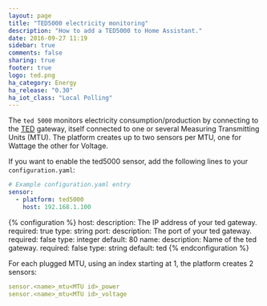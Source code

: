 ```yaml
---
layout: page
title: "TED5000 electricity monitoring"
description: "How to add a TED5000 to Home Assistant."
date: 2016-09-27 11:19
sidebar: true
comments: false
sharing: true
footer: true
logo: ted.png
ha_category: Energy
ha_release: "0.30"
ha_iot_class: "Local Polling"
---
```


The `ted 5000` monitors electricity consumption/production by connecting to the [TED](http://www.theenergydetective.com/home) gateway, itself connected to one or several Measuring Transmitting Units (MTU). The platform creates up to two sensors per MTU, one for Wattage the other for Voltage.

If you want to enable the ted5000 sensor, add the following lines to your `configuration.yaml`:

```yaml
# Example configuration.yaml entry
sensor:
  - platform: ted5000
    host: 192.168.1.100
```


{% configuration %}
host:
  description: The IP address of your ted gateway.
  required: true
  type: string
port:
  description: The port of your ted gateway.
  required: false
  type: integer
  default: 80
name:
  description: Name of the ted gateway.
  required: false
  type: string
  default: ted
{% endconfiguration %}

For each plugged MTU, using an index starting at 1, the platform creates 2 sensors:

```yaml
sensor.<name>_mtu<MTU id>_power
sensor.<name>_mtu<MTU id>_voltage
```

